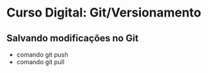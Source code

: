 # Curso Digital: Git/Versionamento 

## Salvando modificações no Git 
* comando git push
* comando git pull
